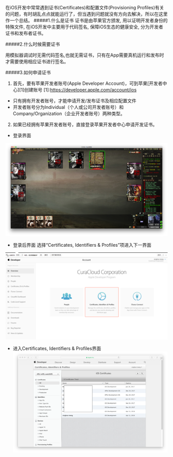 在iOS开发中常常遇到证书(Certificates)和配置文件(Provisioning Profiles)有关的问题，有时胡乱点点就能运行了，但当遇到问题就没有方向去解决，所以在这里作一个总结。
#####1.什么是证书
证书是由苹果官方颁发, 用以证明开发者身份的特殊文件, 在iOS开发中主要用于代码签名, 保障iOS生态的健康安全, 分为开发者证书和发布者证书。

#####2.什么时候需要证书

用模拟器调试时无需代码签名,也就无需证书，只有在App需要真机运行和发布时才需要使用相应证书进行签名。

#####3.如何申请证书

1) 首先，要有苹果开发者账号(Apple Developer Account)，可到苹果[开发者中心][1]创建账号
[1]:https://developer.apple.com/account/ios
- 只有拥有开发者账号，才能申请开发/发布证书及相应配置文件
- 开发者账号分为Individual（个人或公司开发者账号）和Company/Organization（企业开发者账号）两种类型。

2) 如果已经拥有苹果开发者账号，直接登录苹果开发者中心申请开发证书。
- 登录界面

![](/assets/pic29-1.png)

- 登录后界面
选择“Certificates, Identifiers & Profiles”项进入下一界面

![](/assets/pic29-2.png)

- 进入Certificates, Identifiers & Profiles界面
![](/assets/pic29-3.png)